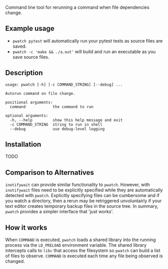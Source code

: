 Command line tool for rerunning a command when file dependencies change.

## Example usage
- `pwatch pytest` will automatically run your pytest tests as source files are saved.
- `pwatch -c 'make && ./a.out'` will build and run an executable as you save source files.

## Description
```
usage: pwatch [-h] [-c COMMAND_STRING] [--debug] ...

Autorun command on file change.

positional arguments:
  command            the command to run

optional arguments:
  -h, --help         show this help message and exit
  -c COMMAND_STRING  string to run in shell
  --debug            use debug-level logging
```

## Installation
TODO

## Comparison to Alternatives
`inotifywait` can provide similar functionality to `pwatch`. However, with `inotifywait` files need to be explicitly specified while they are automatically detected with `pwatch`. Explicitly specifying files can be cumbersome and if you watch a directory, then a rerun may be retriggered unvoluntairly if your text editor creates temporary backup files in the source tree. In summary, `pwatch` provides a simpler interface that 'just works'.

## How it works
When `COMMAND` is executed, `pwatch` loads a shared library into the running process via the `LD_PRELOAD` environment variable. The shared library intercepts calls to `libc` that access the filesystem so `pwatch` can build a list of files to observe. `COMMAND` is executed each time any file being observed is changed.
